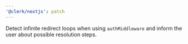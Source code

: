 ```yaml
---
'@clerk/nextjs': patch
---
```


Detect infinite redirect loops when using `authMiddleware` and inform the user about possible resolution steps.
